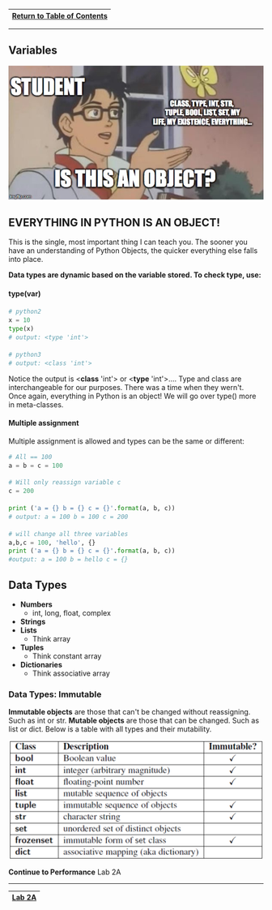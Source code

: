 |[Return to Table of Contents](/00-Table-of-Contents.md)|
|---|

---

## Variables

![](/assets/isthisameme.jpg)

## EVERYTHING IN PYTHON IS AN OBJECT!

This is the single, most important thing I can teach you. The sooner you have an understanding of Python Objects, the quicker everything else falls into place.

**Data types are dynamic based on the variable stored. To check type, use:**

#### **type\(**var**\)**

```python
# python2
x = 10
type(x)
# output: <type 'int'>

# python3
# output: <class 'int'>
```

Notice the output is &lt;**class** 'int'&gt; or &lt;**type** 'int'&gt;.... Type and class are interchangeable for our purposes. There was a time when they wern't. Once again, everything in Python is an object! We will go over type\(\) more in meta-classes.

#### Multiple assignment

Multiple assignment is allowed and types can be the same or different:

```python
# All == 100
a = b = c = 100

# Will only reassign variable c
c = 200

print ('a = {} b = {} c = {}'.format(a, b, c))
# output: a = 100 b = 100 c = 200

# will change all three variables
a,b,c = 100, 'hello', {}
print ('a = {} b = {} c = {}'.format(a, b, c))
#output: a = 100 b = hello c = {}
```

## Data Types

* **Numbers**
  * int, long, float, complex
* **Strings**
* **Lists**
  * Think array
* **Tuples**
  * Think constant array
* **Dictionaries**
  * Think associative array

### Data Types: Immutable

**Immutable objects** are those that can't be changed without reassigning. Such as int or str. **Mutable objects** are those that can be changed. Such as list or dict. Below is a table with all types and their mutability.

![](/assets/mutable.png)

**Continue to Performance** Lab 2A

---

|[Lab 2A](/02_Data_Types/lab2a.md)|
|---|
